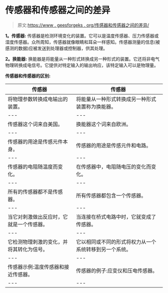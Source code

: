 # 传感器和传感器之间的差异

> 原文:[https://www . geesforgeks . org/传感器和传感器之间的差异/](https://www.geeksforgeeks.org/difference-between-sensor-and-transducer/)

**1。传感器:**
传感器是检测环境变化的装置。它可以是温度传感器、压力传感器或湿度传感器。众所周知，传感器就像眼睛和耳朵一样感知。传感器测量的信息(被感测的数据)应被发送到处理器或控制器，供其处理。

**2。换能器:**
换能器是将能量从一种形式转换成另一种形式的装置。它还将非电气物理转换成电信号。它提供对特定输入的输出响应，该特定输入可以是物理量。

**传感器和传感器的区别:**

<center>

| 传感器 | 传感器 |
| --- | --- |
| 将物理参数转换成电输出的装置。 | 将能量从一种形式转换成另一种形式装置称为换能器。 |
| --- | --- |
| 传感器这个词来自美国。 | 换能器这个词来自欧洲。 |
| --- | --- |
| 传感器的用途是传感元件本身。 | 传感器的用途是传感元件和电路。 |
| --- | --- |
| 传感器的电阻随温度而变化。 | 在传感器中，电阻随电压的变化而变化。 |
| --- | --- |
| 所有的传感器都不是传感器。 | 所有传感器都包含一个传感器。 |
| --- | --- |
| 当它对刺激做出反应时，它就是一个传感器。 | 当连接在桥式电路中时，它就变成了传感器。 |
| --- | --- |
| 它检测物理刺激的变化，并将其转化为信号。 | 它以相同或不同的形式将权力从一个系统转移到另一个系统。 |
| --- | --- |
| 传感器示例:温度传感器和接近传感器。 | 传感器的例子:应变仪和压电传感器。 |
| --- | --- |

</center>